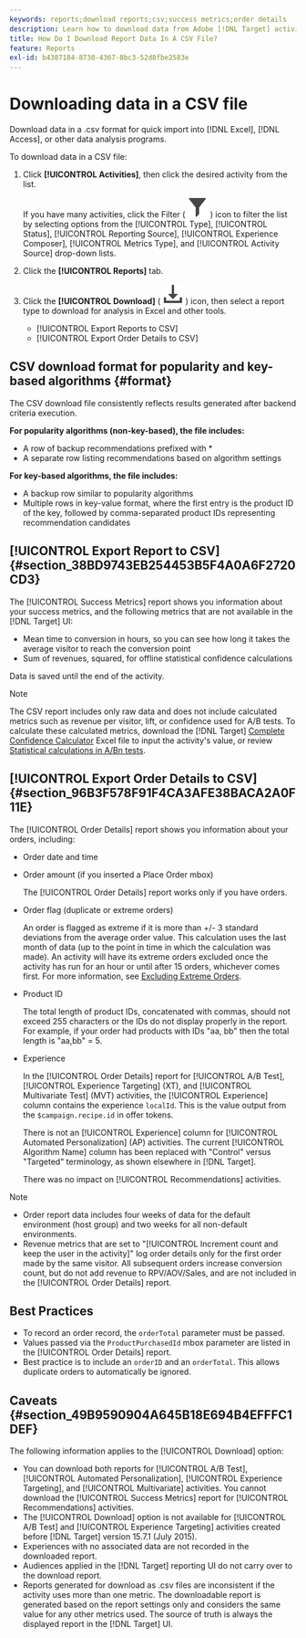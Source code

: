 ```yaml
---
keywords: reports;download reports;csv;success metrics;order details
description: Learn how to download data from Adobe [!DNL Target] activities in a CVS format for quick import into Excel, Access, or other data analysis programs.
title: How Do I Download Report Data In A CSV File?
feature: Reports
exl-id: b4387184-8730-4367-8bc3-52d8fbe2583e
---
```

# Downloading data in a CSV file

Download data in a .csv format for quick import into [!DNL Excel], [!DNL Access], or other data analysis programs.

To download data in a CSV file:

1. Click **[!UICONTROL Activities]**, then click the desired activity from the list.

   If you have many activities, click the Filter ( ![Filter icon](/help/main/assets/icons/Filter.svg) ) icon to filter the list by selecting options from the [!UICONTROL Type], [!UICONTROL Status], [!UICONTROL Reporting Source], [!UICONTROL Experience Composer], [!UICONTROL Metrics Type], and [!UICONTROL Activity Source] drop-down lists. 

1. Click the **[!UICONTROL Reports]** tab. 
1. Click the **[!UICONTROL Download]** ( ![Download icon](/help/main/assets/icons/Download.svg) ) icon, then select a report type to download for analysis in Excel and other tools.

   * [!UICONTROL Export Reports to CSV]
   * [!UICONTROL Export Order Details to CSV]

## CSV download format for popularity and key-based algorithms {#format}

The CSV download file consistently reflects results generated after backend criteria execution. 

**For popularity algorithms (non-key-based), the file includes:**

* A row of backup recommendations prefixed with *
* A separate row listing recommendations based on algorithm settings

**For key-based algorithms, the file includes:**

* A backup row similar to popularity algorithms
* Multiple rows in key-value format, where the first entry is the product ID of the key, followed by comma-separated product IDs representing recommendation candidates

## [!UICONTROL Export Report to CSV] {#section_38BD9743EB254453B5F4A0A6F2720CD3}

The [!UICONTROL Success Metrics] report shows you information about your success metrics, and the following metrics that are not available in the [!DNL Target] UI:

* Mean time to conversion in hours, so you can see how long it takes the average visitor to reach the conversion point 
* Sum of revenues, squared, for offline statistical confidence calculations

Data is saved until the end of the activity.

>[!NOTE]
>
>The CSV report includes only raw data and does not include calculated metrics such as revenue per visitor, lift, or confidence used for A/B tests. To calculate these calculated metrics, download the [!DNL Target] [Complete Confidence Calculator](/help/main/assets/complete_confidence_calculator.xlsx) Excel file to input the activity's value, or review [Statistical calculations in A/Bn tests](/help/main/c-reports/statistical-methodology/statistical-calculations.md).

## [!UICONTROL Export Order Details to CSV] {#section_96B3F578F91F4CA3AFE38BACA2A0F11E}

The [!UICONTROL Order Details] report shows you information about your orders, including:

* Order date and time 
* Order amount (if you inserted a Place Order mbox)

  The [!UICONTROL Order Details] report works only if you have orders. 

* Order flag (duplicate or extreme orders)

  An order is flagged as extreme if it is more than +/- 3 standard deviations from the average order value. This calculation uses the last month of data (up to the point in time in which the calculation was made). An activity will have its extreme orders excluded once the activity has run for an hour or until after 15 orders, whichever comes first. For more information, see [Excluding Extreme Orders](/help/main/c-reports/c-report-settings/excluding-extreme-orders.md#task_2AE7743FFCDD466DAEEB720BE5F33DAA). 

* Product ID

  The total length of product IDs, concatenated with commas, should not exceed 255 characters or the IDs do not display properly in the report. For example, if your order had products with IDs "aa, bb" then the total length is "aa,bb" = 5. 

* Experience

  In the [!UICONTROL Order Details] report for [!UICONTROL A/B Test], [!UICONTROL Experience Targeting] (XT), and [!UICONTROL Multivariate Test] (MVT) activities, the [!UICONTROL Experience] column contains the experience `localId`. This is the value output from the `$campaign.recipe.id` in offer tokens.

  There is not an [!UICONTROL Experience] column for [!UICONTROL Automated Personalization] (AP) activities. The current [!UICONTROL Algorithm Name] column has been replaced with "Control" versus "Targeted" terminology, as shown elsewhere in [!DNL Target].

  There was no impact on [!UICONTROL Recommendations] activities.

>[!NOTE]
>
>* Order report data includes four weeks of data for the default environment (host group) and two weeks for all non-default environments.
>* Revenue metrics that are set to "[!UICONTROL Increment count and keep the user in the activity]" log order details only for the first order made by the same visitor. All subsequent orders increase conversion count, but do not add revenue to RPV/AOV/Sales, and are not included in the [!UICONTROL Order Details] report.

## Best Practices

* To record an order record, the `orderTotal` parameter must be passed. 
* Values passed via the `ProductPurchasedId` mbox parameter are listed in the [!UICONTROL Order Details] report. 
* Best practice is to include an `orderID` and an `orderTotal`. This allows duplicate orders to automatically be ignored.

## Caveats {#section_49B9590904A645B18E694B4EFFFC1DEF}

The following information applies to the [!UICONTROL Download] option:

* You can download both reports for [!UICONTROL A/B Test], [!UICONTROL Automated Personalization], [!UICONTROL Experience Targeting], and [!UICONTROL Multivariate] activities. You cannot download the [!UICONTROL Success Metrics] report for [!UICONTROL Recommendations] activities. 
* The [!UICONTROL Download] option is not available for [!UICONTROL A/B Test] and [!UICONTROL Experience Targeting] activities created before [!DNL Target] version 15.7.1 (July  2015). 
* Experiences with no associated data are not recorded in the downloaded report.
* Audiences applied in the [!DNL Target] reporting UI do not carry over to the download report.
* Reports generated for download as .csv files are inconsistent if the activity uses more than one metric. The downloadable report is generated based on the report settings only and considers the same value for any other metrics used. The source of truth is always the displayed report in the [!DNL Target] UI.
